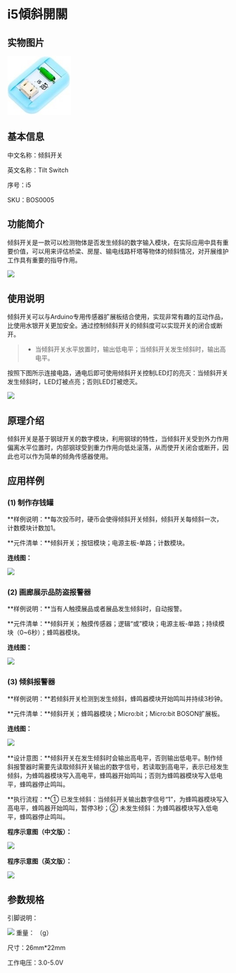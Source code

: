 # i5傾斜開關

## 实物图片

![](.gitbook/assets/boson-qing-xie-kai-guan-shi-wu-tu-pian.jpg)

## 基本信息

中文名称：倾斜开关

英文名称：Tilt Switch

序号：i5

SKU：BOS0005

## 功能简介

倾斜开关是一款可以检测物体是否发生倾斜的数字输入模块，在实际应用中具有重要价值，可以用来评估桥梁、房屋、输电线路杆塔等物体的倾斜情况，对开展维护工作具有重要的指导作用。

![](.gitbook/assets/boson-qing-xie-kai-guan-mo-kuai-jian-jie.png)

## 使用说明

倾斜开关可以与Arduino专用传感器扩展板结合使用，实现非常有趣的互动作品，比使用水银开关更加安全。通过控制倾斜开关的倾斜度可以实现开关的闭合或断开。

> * 当倾斜开关水平放置时，输出低电平；当倾斜开关发生倾斜时，输出高电平。

按照下图所示连接电路，通电后即可使用倾斜开关控制LED灯的亮灭：当倾斜开关发生倾斜时，LED灯被点亮；否则LED灯被熄灭。

![](.gitbook/assets/boson-qing-xie-kai-guan-shi-yong-shuo-ming.png)

## 原理介绍

倾斜开关是基于钢球开关的数字模块，利用钢球的特性，当倾斜开关受到外力作用偏离水平位置时，内部钢球受到重力作用向低处滚落，从而使开关闭合或断开，因此也可以作为简单的倾角传感器使用。

## 应用样例

### \(1\) 制作存钱罐

**样例说明：**每次投币时，硬币会使得倾斜开关倾斜，倾斜开关每倾斜一次，计数模块计数加1。

**元件清单：**倾斜开关；按钮模块；电源主板-单路；计数模块。

**连线图：**

![](.gitbook/assets/boson-qing-xie-kai-guan-ying-yong-yang-li-1-lian-xian-tu.png)

### \(2\) 画廊展示品防盗报警器

**样例说明：**当有人触摸展品或者展品发生倾斜时，自动报警。

**元件清单：**倾斜开关；触摸传感器；逻辑“或”模块；电源主板-单路；持续模块（0~6秒）；蜂鸣器模块。

**连线图：**

![](.gitbook/assets/boson-qing-xie-kai-guan-ying-yong-yang-li-2-lian-xian-tu.png)

### \(3\) 倾斜报警器

**样例说明：**若倾斜开关检测到发生倾斜，蜂鸣器模块开始鸣叫并持续3秒钟。

**元件清单：**倾斜开关；蜂鸣器模块；Micro:bit；Micro:bit BOSON扩展板。

**连线图：**

![](.gitbook/assets/boson-qing-xie-kai-guan-ying-yong-yang-li-3-lian-xian-tu.png)

**设计意图：**倾斜开关在发生倾斜时会输出高电平，否则输出低电平。制作倾斜报警器时需要先读取倾斜开关输出的数字信号，若读取到高电平，表示已经发生倾斜，为蜂鸣器模块写入高电平，蜂鸣器开始鸣叫；否则为蜂鸣器模块写入低电平，蜂鸣器停止鸣叫。

**执行流程：**① 已发生倾斜：当倾斜开关输出数字信号“1”，为蜂鸣器模块写入高电平，蜂鸣器开始鸣叫，暂停3秒；② 未发生倾斜：为蜂鸣器模块写入低电平，蜂鸣器停止鸣叫。

**程序示意图（中文版）：**

![](.gitbook/assets/boson-qing-xie-kai-guan-ying-yong-yang-li-3-cheng-xu-shi-yi-tu-zhong-wen-ban.png)

**程序示意图（英文版）：**

![](.gitbook/assets/boson-qing-xie-kai-guan-ying-yong-yang-li-3-cheng-xu-shi-yi-tu-ying-wen-ban.png)

## 参数规格

引脚说明：

![](.gitbook/assets/boson-qing-xie-kai-guan-yin-jiao-shuo-ming.png) 重量： （g）

尺寸：26mm\*22mm

工作电压：3.0-5.0V


